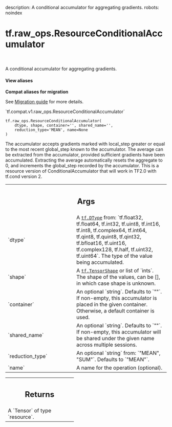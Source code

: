 description: A conditional accumulator for aggregating gradients.
robots: noindex

# tf.raw_ops.ResourceConditionalAccumulator

<!-- Insert buttons and diff -->

<table class="tfo-notebook-buttons tfo-api nocontent" align="left">

</table>



A conditional accumulator for aggregating gradients.

<section class="expandable">
  <h4 class="showalways">View aliases</h4>
  <p>
<b>Compat aliases for migration</b>
<p>See
<a href="https://www.tensorflow.org/guide/migrate">Migration guide</a> for
more details.</p>
<p>`tf.compat.v1.raw_ops.ResourceConditionalAccumulator`</p>
</p>
</section>

<pre class="devsite-click-to-copy prettyprint lang-py tfo-signature-link">
<code>tf.raw_ops.ResourceConditionalAccumulator(
    dtype, shape, container=&#x27;&#x27;, shared_name=&#x27;&#x27;,
    reduction_type=&#x27;MEAN&#x27;, name=None
)
</code></pre>



<!-- Placeholder for "Used in" -->

The accumulator accepts gradients marked with local_step greater or
equal to the most recent global_step known to the accumulator. The
average can be extracted from the accumulator, provided sufficient
gradients have been accumulated. Extracting the average automatically
resets the aggregate to 0, and increments the global_step recorded by
the accumulator.
This is a resource version of ConditionalAccumulator that will work in TF2.0
with tf.cond version 2.

<!-- Tabular view -->
 <table class="responsive fixed orange">
<colgroup><col width="214px"><col></colgroup>
<tr><th colspan="2"><h2 class="add-link">Args</h2></th></tr>

<tr>
<td>
`dtype`
</td>
<td>
A <a href="../../tf/dtypes/DType.md"><code>tf.DType</code></a> from: `tf.float32, tf.float64, tf.int32, tf.uint8, tf.int16, tf.int8, tf.complex64, tf.int64, tf.qint8, tf.quint8, tf.qint32, tf.bfloat16, tf.uint16, tf.complex128, tf.half, tf.uint32, tf.uint64`.
The type of the value being accumulated.
</td>
</tr><tr>
<td>
`shape`
</td>
<td>
A <a href="../../tf/TensorShape.md"><code>tf.TensorShape</code></a> or list of `ints`.
The shape of the values, can be [], in which case shape is unknown.
</td>
</tr><tr>
<td>
`container`
</td>
<td>
An optional `string`. Defaults to `""`.
If non-empty, this accumulator is placed in the given container.
Otherwise, a default container is used.
</td>
</tr><tr>
<td>
`shared_name`
</td>
<td>
An optional `string`. Defaults to `""`.
If non-empty, this accumulator will be shared under the
given name across multiple sessions.
</td>
</tr><tr>
<td>
`reduction_type`
</td>
<td>
An optional `string` from: `"MEAN", "SUM"`. Defaults to `"MEAN"`.
</td>
</tr><tr>
<td>
`name`
</td>
<td>
A name for the operation (optional).
</td>
</tr>
</table>



<!-- Tabular view -->
 <table class="responsive fixed orange">
<colgroup><col width="214px"><col></colgroup>
<tr><th colspan="2"><h2 class="add-link">Returns</h2></th></tr>
<tr class="alt">
<td colspan="2">
A `Tensor` of type `resource`.
</td>
</tr>

</table>


